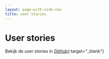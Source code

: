 ```yaml
---
layout: page-with-side-nav
title: user stories
---
```

# User stories

Bekijk de user stories in [GitHub](https://github.com/VNG-Realisatie/Haal-Centraal-Reisdocumenten-bevragen/issues?q=is%3Aopen+is%3Aissue+label%3A%22user+story%22){:target="_blank"}

